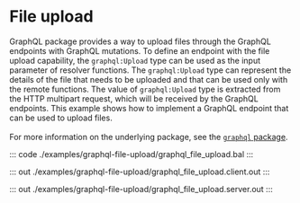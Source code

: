 # File upload

GraphQL package provides a way to upload files through the GraphQL endpoints with GraphQL mutations. To define
an endpoint with the file upload capability, the `graphql:Upload` type can be used as the input parameter of
resolver functions. The `graphql:Upload` type can represent the details of the file that needs to be uploaded and
that can be used only with the remote functions. The value of `graphql:Upload` type is extracted from the HTTP
multipart request, which will be received by the GraphQL endpoints. This example shows how to implement a GraphQL endpoint that
can be used to upload files.
<br/><br/>
For more information on the underlying package, see the
[`graphql` package](https://docs.central.ballerina.io/ballerina/graphql/latest/).

::: code ./examples/graphql-file-upload/graphql_file_upload.bal :::

::: out ./examples/graphql-file-upload/graphql_file_upload.client.out :::

::: out ./examples/graphql-file-upload/graphql_file_upload.server.out :::